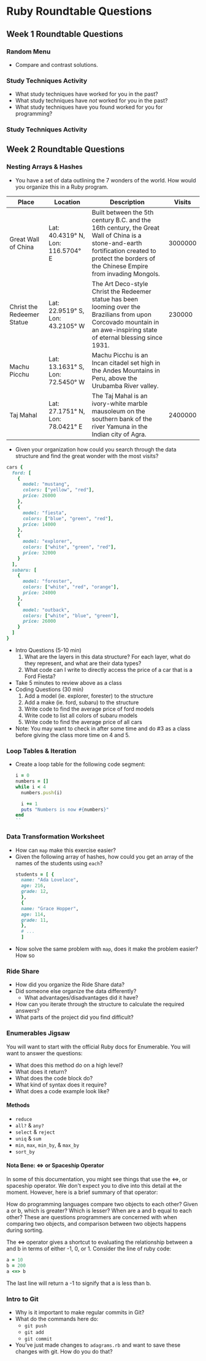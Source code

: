 # Ruby Roundtable Questions

## Week 1 Roundtable Questions

### Random Menu

* Compare and contrast solutions.

### Study Techniques Activity

* What study techniques have worked for you in the past?
* What study techniques have _not_ worked for you in the past?
* What study techniques have you found worked for you for programming?

### Study Techniques Activity

## Week 2 Roundtable Questions

### Nesting Arrays & Hashes

* You have a set of data outlining the 7 wonders of the world.  How would you organize this in a Ruby program.

| Place                      | Location                           | Description                                                                                                                                                                                     | Visits  |
| -------------------------- | ---------------------------------- | ----------------------------------------------------------------------------------------------------------------------------------------------------------------------------------------------- | ------- |
| Great Wall of China        | Lat:  40.4319° N, Lon: 116.5704° E | Built between the 5th century B.C. and the 16th century, the Great Wall of China is a stone-and-earth fortification created to protect the borders of the Chinese Empire from invading Mongols. | 3000000 |
| Christ the Redeemer Statue | Lat:  22.9519° S, Lon: 43.2105° W  | The Art Deco-style Christ the Redeemer statue has been looming over the Brazilians from upon Corcovado mountain in an awe-inspiring state of eternal blessing since 1931.                       | 230000  |
| Machu Picchu               | Lat:  13.1631° S, Lon: 72.5450° W  | Machu Picchu is an Incan citadel set high in the Andes Mountains in Peru, above the Urubamba River valley.                                                                                      |
| Taj Mahal                  | Lat:  27.1751° N, Lon: 78.0421° E  | The Taj Mahal is an ivory-white marble mausoleum on the southern bank of the river Yamuna in the Indian city of Agra.                                                                           | 2400000 |

* Given your organization how could you search through the data structure and find the great wonder with the most visits?

```ruby
cars {
  ford: [
    {
      model: "mustang",
      colors: ["yellow", "red"],
      price: 26000
    },
    {
      model: "fiesta",
      colors: ["blue", "green", "red"],
      price: 14000
    },
    {
      model: "explorer",
      colors: ["white", "green", "red"],
      price: 32000
    }
  ],
  subaru: [
    {
      model: "forester",
      colors: ["white", "red", "orange"],
      price: 24000
    },
    {
      model: "outback",
      colors: ["white", "blue", "green"],
      price: 26000
    }
  ]
}
```

* Intro Questions (5-10 min)
  1. What are the layers in this data structure? For each layer, what do they represent, and what are their data types?
  2. What code can I write to directly access the price of a car that is a Ford Fiesta?
* Take 5 minutes to review above as a class
*  Coding Questions (30 min)
    1. Add a model (ie. explorer, forester) to the structure
    2. Add a make (ie. ford, subaru) to the structure
    3. Write code to find the average price of ford models
    4. Write code to list all colors of subaru models
    5. Write code to find the average price of all cars
*  Note: You may want to check in after some time and do #3 as a class before giving the class more time on 4 and 5. 


### Loop Tables & Iteration

* Create a loop table for the following code segment:
    ```ruby
    i = 0
    numbers = []
    while i < 4
      numbers.push(i)

      i += 1
      puts "Numbers is now #{numbers}"
    end
    ``

### Data Transformation Worksheet

* How can `map` make this exercise easier?
* Given the following array of hashes, how could you get an array of the names of the students using `each`?
    ```ruby
    students = [ {
      name: "Ada Lovelace",
      age: 216,
      grade: 12,
      },
      { 
      name: "Grace Hopper",
      age: 114,
      grade: 11,
      },
      # ...
      ]
    ```
*  Now solve the same problem with `map`, does it make the problem easier?  How so


### Ride Share

*  How did you organize the Ride Share data?  
*  Did someone else organize the data differently?  
    * What advantages/disadvantages did it have?
*  How can you iterate through the structure to calculate the required answers?
*  What parts of the project did you find difficult?

### Enumerables Jigsaw

You will want to start with the official Ruby docs for Enumerable. You will want to answer the questions:

- What does this method do on a high level?
- What does it return?
- What does the code block do?
- What kind of syntax does it require?
- What does a code example look like?

#### Methods

- `reduce`
- `all?` & `any?`
- `select` & `reject`
- `uniq` & `sum`
- `min`, `max`, `min_by`, & `max_by`
- `sort_by`

#### Nota Bene: <=> or Spaceship Operator

In some of this documentation, you might see things that use the <=>, or spaceship operator. We don't expect you to dive into this detail at the moment. However, here is a brief summary of that operator:

How do programming languages compare two objects to each other? Given a or b, which is greater? Which is lesser? When are a and b equal to each other? These are questions programmers are concerned with when comparing two objects, and comparison between two objects happens during sorting.

The <=> operator gives a shortcut to evaluating the relationship between a and b in terms of either -1, 0, or 1. Consider the line of ruby code:

```ruby
a = 10
b = 200
a <=> b
```
The last line will return a -1 to signify that a is less than b.

### Intro to Git

- Why is it important to make regular commits in Git?
- What do the commands here do:
  - `git push`
  - `git add`
  - `git commit`
- You've just made changes to `adagrams.rb` and want to save these changes with git.  How do you do that?
